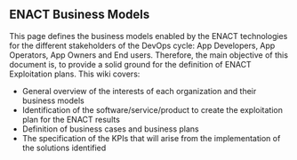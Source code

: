 ## ENACT Business Models
This page defines the business models enabled by the ENACT technologies for the different stakeholders of the DevOps cycle: App Developers, App Operators, App Owners and End users.
Therefore, the main objective of this document is, to provide a solid ground for the definition of ENACT Exploitation plans.
This wiki covers:

* General overview of the interests of each organization and their business models
* Identification of the software/service/product to create the exploitation plan for the ENACT results
* Definition of business cases and business plans
* The specification of the KPIs that will arise from the implementation of the solutions identified

